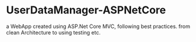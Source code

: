 # UserDataManager-ASPNetCore
a WebApp created using ASP.Net Core MVC, following best practices. from clean Architecture to using testing etc.
